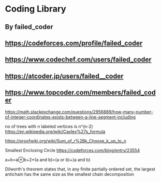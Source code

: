 # Coding Library

## By failed_coder

## https://codeforces.com/profile/failed_coder

## https://www.codechef.com/users/failed_coder

## https://atcoder.jp/users/failed__coder

## https://www.topcoder.com/members/failed_coder


https://math.stackexchange.com/questions/2956889/how-many-number-of-integer-coordinates-exists-between-a-line-segment-including

no of trees with n labeled vertices is n^(n-2) https://en.wikipedia.org/wiki/Cayley%27s_formula


https://proofwiki.org/wiki/Sum_of_r%2Bk_Choose_k_up_to_n

Smallest Enclosing Circle https://codeforces.com/blog/entry/23554

a+b=a⊕b+2×(a and b)=(a or b)+(a and b)

Dilworth's theorem states that, in any finite partially ordered set, the largest antichain has the same size as the smallest chain decomposition
